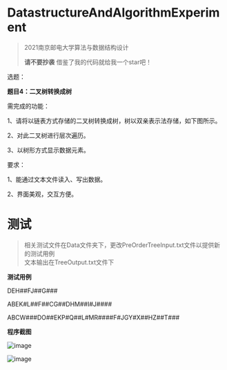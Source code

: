 # DatastructureAndAlgorithmExperiment

> 2021南京邮电大学算法与数据结构设计
>
> **请不要抄袭**
> 借鉴了我的代码就给我一个star吧！

选题：

**题目4：二叉树转换成树**

 需完成的功能：

  1、请将以链表方式存储的二叉树转换成树，树以双亲表示法存储，如下图所示。

  2、对此二叉树进行层次遍历。

  3、以树形方式显示数据元素。

  要求：

  1、能通过文本文件读入、写出数据。

  2、界面美观，交互方便。

# 测试

> 相关测试文件在Data文件夹下，更改PreOrderTreeInput.txt文件以提供新的测试用例  
> 文本输出在TreeOutput.txt文件下

**测试用例**

DEH##FJ##G###

ABEK#L##F##CG##DHM##I#J####

ABCW###DO##EKP#Q##L#MR####F#JGY#X##HZ##T###

**程序截图**

![image](https://github.com/HUA428571/DatastructureAndAlgorithmExperiment/assets/55879217/f7bb2acc-49b3-48b8-9aaf-b7d14f6dce3e)

![image](https://github.com/HUA428571/DatastructureAndAlgorithmExperiment/assets/55879217/b4de8752-9422-4259-a063-51e2ccdae97d)

